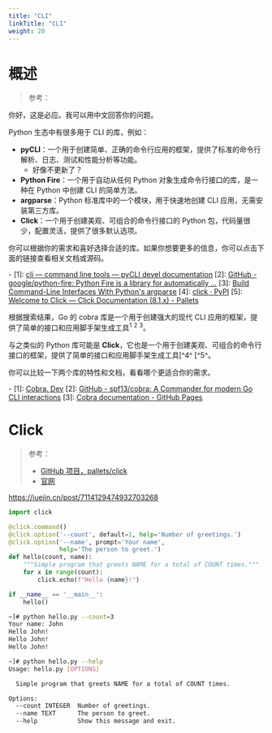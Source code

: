 ```yaml
---
title: "CLI"
linkTitle: "CLI"
weight: 20
---
```


# 概述

> 参考：

你好，这是必应。我可以用中文回答你的问题。

Python 生态中有很多用于 CLI 的库，例如：

- **pyCLI**：一个用于创建简单、正确的命令行应用的框架，提供了标准的命令行解析、日志、测试和性能分析等功能。
  - 好像不更新了？
- **Python Fire**：一个用于自动从任何 Python 对象生成命令行接口的库，是一种在 Python 中创建 CLI 的简单方法。
- **argparse**：Python 标准库中的一个模块，用于快速地创建 CLI 应用，无需安装第三方库。
- **Click**：一个用于创建美观、可组合的命令行接口的 Python 包，代码量很少，配置灵活，提供了很多默认选项。

你可以根据你的需求和喜好选择合适的库。如果你想要更多的信息，你可以点击下面的链接查看相关文档或源码。

\-
\[1]: [cli — command line tools — pyCLI devel documentation](https://pythonhosted.org/pyCLI/)
\[2]: [GitHub - google/python-fire: Python Fire is a library for automatically ...](https://github.com/google/python-fire)
\[3]: [Build Command-Line Interfaces With Python's argparse](https://realpython.com/command-line-interfaces-python-argparse/)
\[4]: [click · PyPI](https://pypi.org/project/click/)
\[5]: [Welcome to Click — Click Documentation (8.1.x) - Pallets](https://click.palletsprojects.com/)

根据搜索结果，Go 的 cobra 库是一个用于创建强大的现代 CLI 应用的框架，提供了简单的接口和应用脚手架生成工具<sup>1</sup> <sup>2</sup> <sup>3</sup>。

与之类似的 Python 库可能是 **Click**，它也是一个用于创建美观、可组合的命令行接口的框架，提供了简单的接口和应用脚手架生成工具[^4^ [^5^。

你可以比较一下两个库的特性和文档，看看哪个更适合你的需求。

\-
\[1]: [Cobra. Dev](https://cobra.dev/)
\[2]: [GitHub - spf13/cobra: A Commander for modern Go CLI interactions](https://github.com/spf13/cobra)
\[3]: [Cobra documentation - GitHub Pages](https://umarcor.github.io/cobra/)

# Click

> 参考：
> 
> - [GitHub 项目，pallets/click](https://github.com/pallets/click)
> - [官网](https://click.palletsprojects.com/)

 https://juejin.cn/post/7114129474932703268

```python
import click

@click.command()
@click.option('--count', default=1, help='Number of greetings.')
@click.option('--name', prompt='Your name',
              help='The person to greet.')
def hello(count, name):
    """Simple program that greets NAME for a total of COUNT times."""
    for x in range(count):
        click.echo(f"Hello {name}!")

if __name__ == '__main__':
    hello()
```

```bash
~]# python hello.py --count=3
Your name: John
Hello John!
Hello John!
Hello John!
```

```bash
~]# python hello.py --help
Usage: hello.py [OPTIONS]

  Simple program that greets NAME for a total of COUNT times.

Options:
  --count INTEGER  Number of greetings.
  --name TEXT      The person to greet.
  --help           Show this message and exit.
```

